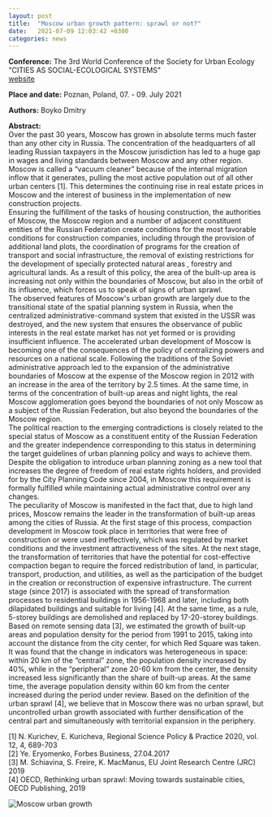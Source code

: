 ```yaml
---
layout: post
title:  "Moscow urban growth pattern: sprawl or not?"
date:   2021-07-09 12:03:42 +0300
categories: news
---
```

**Conference:** The 3rd World Conference of the Society for Urban Ecology "CITIES AS SOCIAL-ECOLOGICAL SYSTEMS"   
[website](https://www.sure2020.org)

**Place and date:** Poznan, Poland, 07. - 09. July 2021

**Authors:** Boyko Dmitry

**Abstract:**  
Over the past 30 years, Moscow has grown in absolute terms much faster than any other city in Russia. The concentration of the headquarters of all leading Russian taxpayers in the Moscow jurisdiction has led to a huge gap in wages and living standards between Moscow and any other region. Moscow is called a “vacuum cleaner” because of the internal migration inflow that it generates, pulling the most active population out of all other urban centers [1]. This determines the continuing rise in real estate prices in Moscow and the interest of business in the implementation of new construction projects.  
Ensuring the fulfillment of the tasks of housing construction, the authorities of Moscow, the Moscow region and a number of adjacent constituent entities of the Russian Federation create conditions for the most favorable conditions for construction companies, including through the provision of additional land plots, the coordination of programs for the creation of transport and social infrastructure, the removal of existing restrictions for the development of specially protected natural areas , forestry and agricultural lands. As a result of this policy, the area of ​​the built-up area is increasing not only within the boundaries of Moscow, but also in the orbit of its influence, which forces us to speak of signs of urban sprawl.  
The observed features of Moscow's urban growth are largely due to the transitional state of the spatial planning system in Russia, when the centralized administrative-command system that existed in the USSR was destroyed, and the new system that ensures the observance of public interests in the real estate market has not yet formed or is providing insufficient influence. The accelerated urban development of Moscow is becoming one of the consequences of the policy of centralizing powers and resources on a national scale. Following the traditions of the Soviet administrative approach led to the expansion of the administrative boundaries of Moscow at the expense of the Moscow region in 2012 with an increase in the area of the territory by 2.5 times. At the same time, in terms of the concentration of built-up areas and night lights, the real Moscow agglomeration goes beyond the boundaries of not only Moscow as a subject of the Russian Federation, but also beyond the boundaries of the Moscow region.  
The political reaction to the emerging contradictions is closely related to the special status of Moscow as a constituent entity of the Russian Federation and the greater independence corresponding to this status in determining the target guidelines of urban planning policy and ways to achieve them. Despite the obligation to introduce urban planning zoning as a new tool that increases the degree of freedom of real estate rights holders, and provided for by the City Planning Code since 2004, in Moscow this requirement is formally fulfilled while maintaining actual administrative control over any changes.  
The peculiarity of Moscow is manifested in the fact that, due to high land prices, Moscow remains the leader in the transformation of built-up areas among the cities of Russia. At the first stage of this process, compaction development in Moscow took place in territories that were free of construction or were used ineffectively, which was regulated by market conditions and the investment attractiveness of the sites. At the next stage, the transformation of territories that have the potential for cost-effective compaction began to require the forced redistribution of land, in particular, transport, production, and utilities, as well as the participation of the budget in the creation or reconstruction of expensive infrastructure. The current stage (since 2017) is associated with the spread of transformation processes to residential buildings in 1956-1968 and later, including both dilapidated buildings and suitable for living [4]. At the same time, as a rule, 5-storey buildings are demolished and replaced by 17-20-storey buildings.  
Based on remote sensing data [3], we estimated the growth of built-up areas and population density for the period from 1991 to 2015, taking into account the distance from the city center, for which Red Square was taken. It was found that the change in indicators was heterogeneous in space: within 20 km of the “central” zone, the population density increased by 40%, while in the “peripheral” zone 20-60 km from the center, the density increased less significantly than the share of built-up areas. At the same time, the average population density within 60 km from the center increased during the period under review. Based on the definition of the urban sprawl [4], we believe that in Moscow there was no urban sprawl, but uncontrolled urban growth associated with further densification of the central part and simultaneously with territorial expansion in the periphery.  

[1] N. Kurichev, E. Kuricheva, Regional Science Policy & Practice 2020, vol. 12, 4, 689-703  
[2] Ye. Eryomenko, Forbes Business, 27.04.2017  
[3] M. Schiavina, S. Freire, K. MacManus, EU Joint Research Centre (JRC) 2019  
[4] OECD, Rethinking urban sprawl: Moving towards sustainable cities, OECD Publishing, 2019 

![Moscow urban growth](/images/Moscow_100.gif)
